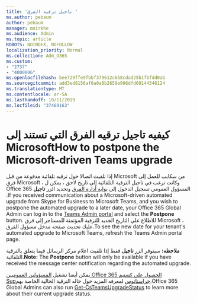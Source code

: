 ```yaml
---
title: 'تاجيل ترقيه الفرق '
ms.author: pebaum
author: pebaum
manager: mnirkhe
ms.audience: Admin
ms.topic: article
ROBOTS: NOINDEX, NOFOLLOW
localization_priority: Normal
ms.collection: Adm_O365
ms.custom:
- "2737"
- "4000006"
ms.openlocfilehash: bee729ffe9fbbf379612c658cdad25b1fbfdd0ab
ms.sourcegitcommit: add3ed8156af0a0a8b2659e906dfd60144346124
ms.translationtype: MT
ms.contentlocale: ar-SA
ms.lasthandoff: 10/11/2019
ms.locfileid: "37469163"
---
```

# <a name="how-to-postpone-the-microsoft-driven-teams-upgrade"></a><span data-ttu-id="744ee-102">كيفيه تاجيل ترقيه الفرق التي تستند إلى Microsoft</span><span class="sxs-lookup"><span data-stu-id="744ee-102">How to postpone the Microsoft-driven Teams upgrade</span></span>

<span data-ttu-id="744ee-103">إذا تلقيت اتصالا حول ترقيه تلقائية مدفوعة من قبل Microsoft من سكايب للعمل إلى فرق Microsoft ، وكانت ترغب في تاجيل الترقية التلقائية إلى تاريخ لاحق ، يمكن ل Office 365 المسؤول العمومي تسجيل الدخول إلى [بوابه أداره الفرق](https://admin.teams.microsoft.com/dashboard) وتحديد الزر **تاجيل** .</span><span class="sxs-lookup"><span data-stu-id="744ee-103">If you received communication about a Microsoft-driven automated upgrade from Skype for Business to Microsoft Teams, and you wish to postpone the automated upgrade to a later date, your Office 365 Global Admin can log in to the [Teams Admin portal](https://admin.teams.microsoft.com/dashboard) and select the **Postpone** button.</span></span> <span data-ttu-id="744ee-104">للاطلاع علي التاريخ الجديد للترقية المؤتمتة للمستاجر إلى فرق Microsoft ، عليك تحديث صفحه مدخل مسؤول الفرق.</span><span class="sxs-lookup"><span data-stu-id="744ee-104">To see the new date for your tenant's automated upgrade to Microsoft Teams, refresh the Teams Admin portal page.</span></span>

<span data-ttu-id="744ee-105">**ملاحظه:** سيتوفر الزر **تاجيل** فقط إذا تلقيت اعلام مركز الرسائل فيما يتعلق بالترقية التلقائية.</span><span class="sxs-lookup"><span data-stu-id="744ee-105">**Note:** The **Postpone** button will only be available if you have received the message center notification regarding the automated upgrade.</span></span> 

<span data-ttu-id="744ee-106">يمكن أيضا تشغيل [المسؤولين العموميين Office 365 الحصول علي كستيم Supجراستاتوس](https://docs.microsoft.com/en-us/powershell/module/skype/get-csteamsupgradestatus?view=skype-ps) لمعرفه المزيد حول حاله الترقية الحالية الخاصة بهم.</span><span class="sxs-lookup"><span data-stu-id="744ee-106">Office 365 Global Admins can also run [Get-CsTeamsUpgradeStatus](https://docs.microsoft.com/en-us/powershell/module/skype/get-csteamsupgradestatus?view=skype-ps) to learn more about their current upgrade status.</span></span> 